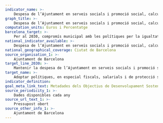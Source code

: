 ```yaml
---
indicator_name: >-
    Despesa de l’Ajuntament en serveis socials i promoció social, calculada a partir del funcional 23 del pressupost municipal liquidat
graph_title: >-
    Despesa de l’Ajuntament en serveis socials i promoció social, calculada a partir del funcional 23 del pressupost municipal liquidat 
computation_units: Euros i Percentatge
barcelona_target: >-
    Per al 2030, compromís municipal amb les polítiques per la igualtat i la inclusió social
national_indicator_available: >-
    Despesa de l’Ajuntament en serveis socials i promoció social, calculada a partir del funcional 23 del pressupost municipal liquidat
national_geographical_coverage: Ciutat de Barcelona 
source_organisation_1: >-
    Ajuntament de Barcelona
target_line_2030: >-
    Mantenir la despesa de l’Ajuntament en serveis socials i promoció social amb els recursos necessaris. Valor fita 2030: Per determinar
target_name: >-
    Adoptar polítiques, en especial fiscals, salarials i de protecció social, i aconseguir progressivament més igualtat
indicator_definition:
goal_meta_link_text: Metadades dels Objectius de Desenvolupament Sostenible de les Nacions Unides (pdf 894kB)
source_periodicity_1: >-
    Dades disponibles cada any
source_url_text_1: >-
    Pressupost obert 
source_other_info_1: >-
    Ajuntament de Barcelona
---
```

